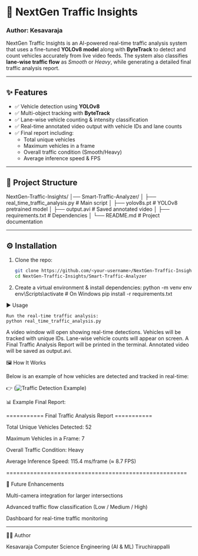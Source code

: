 # 🚦 NextGen Traffic Insights  

### Author: Kesavaraja  

NextGen Traffic Insights is an AI-powered real-time traffic analysis system that uses a fine-tuned **YOLOv8 model** along with **ByteTrack** to detect and count vehicles accurately from live video feeds. The system also classifies **lane-wise traffic flow** as *Smooth* or *Heavy*, while generating a detailed final traffic analysis report.  

---

## ✨ Features  
- ✅ Vehicle detection using **YOLOv8**  
- ✅ Multi-object tracking with **ByteTrack**  
- ✅ Lane-wise vehicle counting & intensity classification  
- ✅ Real-time annotated video output with vehicle IDs and lane counts  
- ✅ Final report including:  
  - Total unique vehicles  
  - Maximum vehicles in a frame  
  - Overall traffic condition (Smooth/Heavy)  
  - Average inference speed & FPS  

---

## 📂 Project Structure  
NextGen-Traffic-Insights/
│── Smart-Traffic-Analyzer/
│ ├── real_time_traffic_analysis.py # Main script
│ ├── yolov8s.pt # YOLOv8 pretrained model
│ ├── output.avi # Saved annotated video
│ ├── requirements.txt # Dependencies
│ └── README.md # Project documentation

---

## ⚙️ Installation  

1. Clone the repo:  
   ```bash
   git clone https://github.com/<your-username>/NextGen-Traffic-Insights.git
   cd NextGen-Traffic-Insights/Smart-Traffic-Analyzer

2. Create a virtual environment & install dependencies:
   python -m venv env
   env\Scripts\activate   # On Windows
   pip install -r requirements.txt

▶️ Usage

    Run the real-time traffic analysis:
    python real_time_traffic_analysis.py
    
  A video window will open showing real-time detections.
  Vehicles will be tracked with unique IDs.
  Lane-wise vehicle counts will appear on screen.
  A Final Traffic Analysis Report will be printed in the terminal.
  Annotated video will be saved as output.avi.
  
🖼️ How It Works

   Below is an example of how vehicles are detected and tracked in real-time:
    
   👉 (![Traffic Detection Example](images/traffic_detection.png))
    
    
📊 Example Final Report:

  =========== Final Traffic Analysis Report ===========
  
  Total Unique Vehicles Detected: 52
    
  Maximum Vehicles in a Frame: 7
    
  Overall Traffic Condition: Heavy
    
  Average Inference Speed: 115.4 ms/frame (≈ 8.7 FPS)
    
 =====================================================

🔮 Future Enhancements

  Multi-camera integration for larger intersections
  
  Advanced traffic flow classification (Low / Medium / High)
  
  Dashboard for real-time traffic monitoring

---

🧑‍💻 Author

Kesavaraja
Computer Science Engineering (AI & ML)
Tiruchirappalli

   
